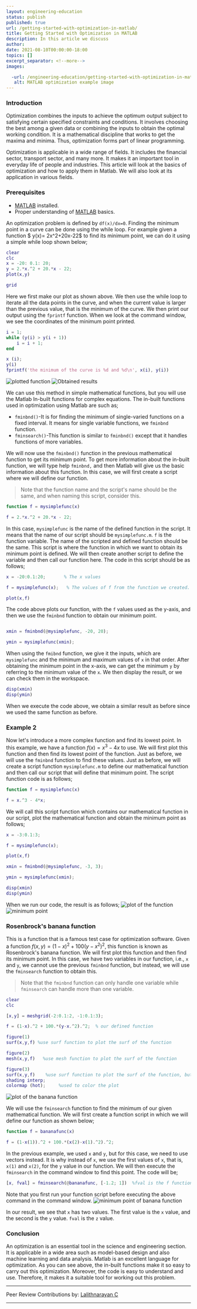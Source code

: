 ```yaml
---
layout: engineering-education
status: publish
published: true
url: /getting-started-with-optimization-in-matlab/
title: Getting Started with Optimization in MATLAB
description: In this article we discuss 
author: 
date: 2021-08-10T00:00:00-18:00
topics: []
excerpt_separator: <!--more-->
images:

  -url: /engineering-education/getting-started-with-optimization-in-matlab/hero.jpg
   alt: MATLAB optimization example image
---
```



### Introduction

Optimization combines the inputs to achieve the optimum output subject to satisfying certain specified constraints and conditions. It involves choosing the best among a given data or combining the inputs to obtain the optimal working condition. It is a mathematical discipline that works to get the maxima and minima. Thus, optimization forms part of linear programming. 

Optimization is applicable in a wide range of fields. It includes the financial sector, transport sector, and many more. It makes it an important tool in everyday life of people and industries. This article will look at the basics of optimization and how to apply them in Matlab. We will also look at its application in various fields.

### Prerequisites
- [MATLAB](https://www.mathworks.com/products/get-matlab.html?s_tid=gn_getml) installed.
- Proper understanding of [MATLAB](https://www.section.io/engineering-education/getting-started-with-matlab/) basics.

An optimization problem is defined by `df(x)/dx=0`. Finding the minimum point in a curve can be done using the while loop. For example given a function
$ y(x)= 2x^2+20x-22$ to find its minimum point, we can do it using a simple while loop shown below;

```matlab
clear
clc
x = -20: 0.1: 20;
y = 2.*x.^2 + 20.*x - 22;
plot(x,y)

grid
```
Here we first make our plot as shown above. We then use the while loop to iterate all the data points in the curve, and when the current value is larger
than the previous value, that is the minimum of the curve. We then print our output using the `fprintf` function. When we look at the command window, we see
the coordinates of the minimum point printed.
```Matlab
i = 1;
while (y(i) > y(i + 1))
    i = i + 1;
end

x (i);
y(i)
fprintf('the minimum of the curve is %d and %d\n', x(i), y(i))
```
![plotted function](opt1.png)
![Obtained results](opt2.png)

We can use this method in simple mathematical functions, but you will use the Matlab In-built functions for complex equations. The in-built functions used
in optimization using Matlab are such as;
- `fminbnd()`-It is for finding the minimum of single-varied functions on a fixed interval. It means for single variable functions, we `fminbnd` function.
- `fminsearch()`-This function is similar to `fminbnd()` except that it handles functions of more variables.

We will now use the `fminbnd()` function in the previous mathematical function to get its minimum point. To get more information about the in-built function,
we will type help `fminbnd,` and then Matlab will give us the basic information about this function. In this case, we will first create a script where we
will define our function.

> Note that the function name and the script's name should be the same, and when naming this script, consider this. 
```Matlab
function f = mysimplefunc(x)

f = 2.*x.^2 + 20.*x - 22;
```
In this case, `mysimplefunc` is the name of the defined function in the script. It means that the name of our script should be `mysimplefunc.m`. `f` is 
the function variable. The name of the scripted and defined function should be the same. This script is where the function in which we want to obtain its 
minimum point is defined. We will then create another script to define the variable and then call our function here. The code in this script should be as 
follows;
```Matlab
x = -20:0.1:20;       % The x values

f = mysimplefunc(x);   % The values of f from the function we created.

plot(x,f) 
```
The code above plots our function, with the `f` values used as the y-axis, and then we use the `fminbnd` function to obtain our minimum point.

```Matlab

xmin = fminbnd(@mysimplefunc, -20, 20);

ymin = mysimplefunc(xmin);
```
When using the `fmibnd` function, we give it the inputs, which are `mysimplefunc` and the minimum and maximum values of `x` in that order. After obtaining 
the minimum point in the x-axis, we can get the minimum `y` by referring to the minimum value of the `x`. We then display the result, or we can check them 
in the workspace.
```Matlab
disp(xmin)
disp(ymin)
```
When we execute the code above, we obtain a similar result as before since we used the same function as before.

### Example 2
Now let's introduce a more complex function and find its lowest point. In this example, we have a function $f(x)=x^3-4x$ to use. We will first plot this
function and then find its lowest point of the function. Just as before, we will use the `fminbnd` function to find these values. Just as before, we will
create a script function `mysimplefunc.m` to define our mathematical function and then call our script that will define that minimum point. The script 
function code is as follows;
```Matlab
function f = mysimplefunc(x)

f = x.^3 - 4*x;
```
We will call this script function which contains our mathematical function in our script, plot the mathematical function and obtain the minimum point as
follows;
```Matlab
x = -3:0.1:3;

f = mysimplefunc(x);

plot(x,f)

xmin = fminbnd(@mysimplefunc, -3, 3);

ymin = mysimplefunc(xmin);

disp(xmin)
disp(ymin)
```
When we run our code, the result is as follows;
![plot of the function](opt3.png)
![minimum point](opt4.png)

### Rosenbrock's banana function
This is a function that is a famous test case for optimization software. Given a function $f(x,y) = (1-x)^2 + 100(y-x^2)^2$, this function is known as
Rosenbrock's banana function. We will first plot this function and then find its minimum point. In this case, we have two variables in our function, i.e., 
`x` and `y`, we cannot use the previous `fminbnd` function, but instead, we will use the `fminsearch` function to obtain this.
> Note that the `fminbnd` function can only handle one variable while `fminsearch` can handle more than one variable. 
```Matlab
clear
clc

[x,y] = meshgrid(-2:0.1:2, -1:0.1:3);

f = (1-x).^2 + 100.*(y-x.^2).^2;  % our defined function

figure(1)
surf(x,y,f) %use surf function to plot the surf of the function

figure(2)
mesh(x,y,f)   %use mesh function to plot the surf of the function

figure(3)
surf(x,y,f)    %use surf function to plot the surf of the function, but in this case, we color the plotting
shading interp;
colormap (hot);     %used to color the plot
```
![plot of the banana function](opt5.png)

We will use the `fminsearch` function to find the minimum of our given mathematical function. We will first create a function script in which we will 
define our function as shown below;

```matlab
function f = bananafunc(x)

f = (1-x(1)).^2 + 100.*(x(2)-x(1).^2).^2;
```
In the previous example, we used `x` and `y`, but for this case, we need to use vectors instead. It is why instead of `x`, we use the first values of `x`,
that is, `x(1)` and `x(2)`, for the `y` value in our function. We will then execute the `fminsearch` in the command window to find this point. The code will be;

```Matlab
[x, fval] = fminsearch(@bananafunc, [-1.2; 1])  %fval is the f function values.
```
Note that you first run your function script before executing the above command in the command window.
![minimum point of banana function](opt6.png)

In our result, we see that `x` has two values. The first value is the `x` value, and the second is the `y` value. `fval` is the `z` value.

### Conclusion
An optimization is an essential tool in the science and engineering section. It is applicable in a wide area such as model-based design and also machine 
learning and data analysis. Matlab is an excellent language for optimization. As you can see above, the in-built functions make it so easy to carry out this
optimization. Moreover, the code is easy to understand and use. Therefore, it makes it a suitable tool for working out this problem.

---
Peer Review Contributions by: [Lalithnarayan C](/engineering-education/authors/lalithnarayan-c/)



---

<!-- MathJax script -->
<script type="text/javascript" async
    src="https://cdnjs.cloudflare.com/ajax/libs/mathjax/2.7.1/MathJax.js?config=TeX-AMS-MML_HTMLorMML">
    MathJax.Hub.Config({
    tex2jax: {
      inlineMath: [['$','$'], ['\\(','\\)']],
      displayMath: [['$$','$$']],
      processEscapes: true,
      processEnvironments: true,
      skipTags: ['script', 'noscript', 'style', 'textarea', 'pre'],
      TeX: { equationNumbers: { autoNumber: "AMS" },
           extensions: ["AMSmath.js", "AMSsymbols.js"] }
    }
    });
    MathJax.Hub.Queue(function() {
      // Fix <code> tags after MathJax finishes running. This is a
      // hack to overcome a shortcoming of Markdown. Discussion at
      // https://github.com/mojombo/jekyll/issues/199
      var all = MathJax.Hub.getAllJax(), i;
      for(i = 0; i < all.length; i += 1) {
          all[i].SourceElement().parentNode.className += ' has-jax';
      }
    });
    MathJax.Hub.Config({
    // Autonumbering by mathjax
    TeX: { equationNumbers: { autoNumber: "AMS" } }
    });
  </script>
